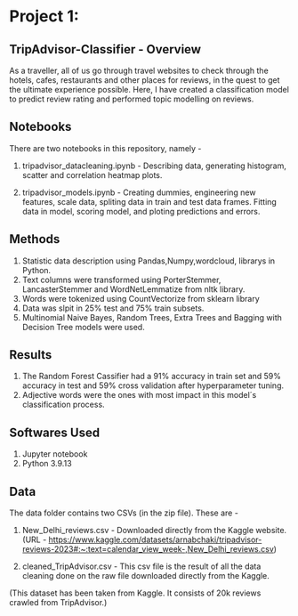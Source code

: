 # Project 1:

## TripAdvisor-Classifier - Overview
As a traveller, all of us go through travel websites to check through the hotels, cafes, restaurants and other places for reviews, in the quest to get the ultimate experience possible. Here, I have created a classification model to predict review rating and performed topic modelling on reviews.


## Notebooks
There are two notebooks in this repository, namely -

1. tripadvisor_datacleaning.ipynb - Describing data, generating histogram, scatter and correlation heatmap plots.

2. tripadvisor_models.ipynb - Creating dummies, engineering new features, scale data, spliting data in train and test data frames. Fitting data in model, scoring model, and ploting predictions and errors.

## Methods
1. Statistic data description using Pandas,Numpy,wordcloud, librarys in Python.
2. Text columns were transformed using PorterStemmer, LancasterStemmer and WordNetLemmatize from nltk library.
3. Words were tokenized using CountVectorize from sklearn library
4. Data was slpit in 25% test and 75% train subsets.
5. Multinomial Naive Bayes, Random Trees, Extra Trees and Bagging with Decision Tree models were used.

## Results
1. The Random Forest Cassifier had a 91% accuracy in train set and 59% accuracy in test and 59% cross validation after hyperparameter tuning.
2. Adjective words were the ones with most impact in this model´s classification process.

## Softwares Used
1. Jupyter notebook
2. Python 3.9.13


## Data
The data folder contains two CSVs (in the zip file). These are -

1. New_Delhi_reviews.csv - Downloaded directly from the Kaggle website. (URL - https://www.kaggle.com/datasets/arnabchaki/tripadvisor-reviews-2023#:~:text=calendar_view_week-,New_Delhi_reviews.csv)
 
2. cleaned_TripAdvisor.csv - This csv file is the result of all the data cleaning done on the raw file downloaded directly from the Kaggle.

(This dataset has been taken from Kaggle. It consists of 20k reviews crawled from TripAdvisor.)
